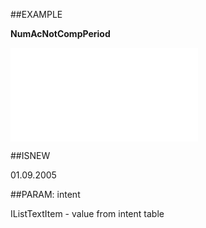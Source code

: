 
##EXAMPLE

**NumAcNotCompPeriod**



![](..\..\Examples\vbs\SOCounter.NumActivitiesNotCompletedPeriod.vb.txt)


##ISNEW

01.09.2005


##PARAM: intent

IListTextItem - value from intent table

